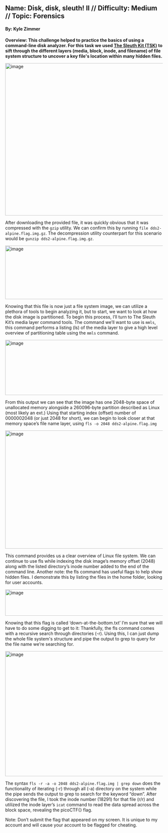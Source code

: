 ## Name: Disk, disk, sleuth! II   //   Difficulty: Medium   //   Topic: Forensics
#### By: Kyle Zimmer


**Overview: This challenge helped to practice the basics of using a command-line disk analyzer. For this task we used [The Sleuth Kit (TSK)](https://wiki.sleuthkit.org/index.php?title=TSK_Tool_Overview) to sift through the different layers (media, block, inode, and filename) of file system structure to uncover a key file's location within many hidden files.**

<img width="866" height="486" alt="image" src="https://github.com/user-attachments/assets/e8baac6a-1d80-4d40-bb4f-5a2d67e1f4ac" />

After downloading the provided file, it was quickly obvious that it was compressed with the `gzip` utility. We can confirm this by running `file dds2-alpine.flag.img.gz`. The decompression utility counterpart for this scenario would be `gunzip dds2-alpine.flag.img.gz`. 

<img width="1353" height="171" alt="image" src="https://github.com/user-attachments/assets/750a38d5-cb88-47b4-afe4-f47fa3f968f8" />

Knowing that this file is now just a file system image, we can utilize a plethora of tools to begin analyzing it, but to start, we want to look at how the disk image is partitioned. To begin this process, I’ll turn to The Sleuth Kit’s media layer command tools. The command we’ll want to use is `mmls`, this command performs a listing (ls) of the media layer to give a high level overview of partitioning table using the `mmls` command.

<img width="642" height="176" alt="image" src="https://github.com/user-attachments/assets/0672864e-cb9f-4b44-965b-05bcdc58e4a2" />

From this output we can see that the image has one 2048-byte space of unallocated memory alongside a 260096-byte partition described as Linux (most likely an ext.) Using that starting index (offset) number of 0000002048 (or just 2048 for short), we can begin to look closer at that memory space’s file name layer, using `fls -o 2048 dds2-alpine.flag.img`

<img width="594" height="377" alt="image" src="https://github.com/user-attachments/assets/a45cbdec-af85-4881-817d-4b5e980905aa" />

This command provides us a clear overview of Linux file system. We can continue to use fls while indexing the disk image’s memory offset (2048) along with the listed directory’s inode number added to the end of the command line. Another note: the fls command has useful flags to help show hidden files. I demonstrate this by listing the files in the home folder, looking for user accounts.

<img width="682" height="84" alt="image" src="https://github.com/user-attachments/assets/ccafa00c-aef3-4f05-bf39-57382f9d9471" />

Knowing that this flag is called ‘down-at-the-bottom.txt’ I’m sure that we will have to do some digging to get to it: Thankfully, the fls command comes with a recursive search through directories (-r). Using this, I can just dump the whole file system's structure and pipe the output to grep to query for the file name we’re searching for.

<img width="739" height="399" alt="image" src="https://github.com/user-attachments/assets/3d4c362b-def2-477b-ab9a-31326d017189" />

The syntax `fls -r -a -o 2048 dds2-alpine.flag.img | grep down` does the functionality of iterating (-r) through all (-a) directory on the system while the pipe sends the output to grep to search for the keyword “down”. After discovering the file, I took the inode number (18291) for that file (r/r) and utilized the inode layer’s `icat` command to read the data spread across the block space, revealing the picoCTF{} flag.

Note: Don’t submit the flag that appeared on my screen. It is unique to my account and will cause your account to be flagged for cheating.
